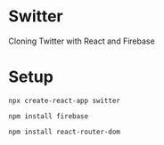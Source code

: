 # Switter

Cloning Twitter with React and Firebase

# Setup

```
npx create-react-app switter
```

```
npm install firebase
```

```
npm install react-router-dom
```

